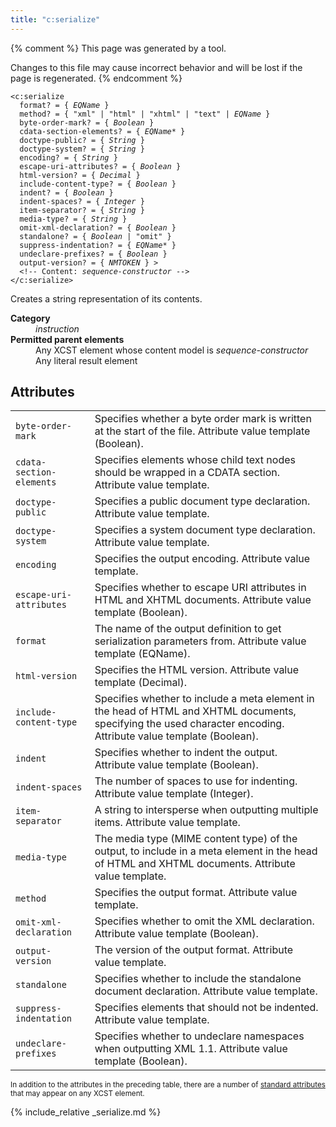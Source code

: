 ```yaml
---
title: "c:serialize"
---
```


{% comment %}
This page was generated by a tool.

Changes to this file may cause incorrect behavior and will be lost if
the page is regenerated.
{% endcomment %}

<div class="ref-element-syntax language-xml highlighter-rouge"><pre class="highlight"><code><span class="nt">&lt;c:serialize</span>
  <span>format</span>? = { <i title="An EQName. Unprefixed QNames are in the null namespace.">EQName</i> }
  <span>method</span>? = { <span><span class="s">"xml"</span> | <span class="s">"html"</span> | <span class="s">"xhtml"</span> | <span class="s">"text"</span> | <i title="An EQName. Unprefixed QNames are in the null namespace.">EQName</i></span> }
  <span>byte-order-mark</span>? = { <i title="One of the values &#34;yes&#34;, &#34;no&#34;, &#34;true&#34;, &#34;false&#34;, &#34;1&#34; or &#34;0&#34;.">Boolean</i> }
  <span>cdata-section-elements</span>? = { <span><i title="An EQName. Unprefixed QNames are in the default namespace.">EQName</i>*</span> }
  <span>doctype-public</span>? = { <i>String</i> }
  <span>doctype-system</span>? = { <i>String</i> }
  <span>encoding</span>? = { <i>String</i> }
  <span>escape-uri-attributes</span>? = { <i title="One of the values &#34;yes&#34;, &#34;no&#34;, &#34;true&#34;, &#34;false&#34;, &#34;1&#34; or &#34;0&#34;.">Boolean</i> }
  <span>html-version</span>? = { <i>Decimal</i> }
  <span>include-content-type</span>? = { <i title="One of the values &#34;yes&#34;, &#34;no&#34;, &#34;true&#34;, &#34;false&#34;, &#34;1&#34; or &#34;0&#34;.">Boolean</i> }
  <span>indent</span>? = { <i title="One of the values &#34;yes&#34;, &#34;no&#34;, &#34;true&#34;, &#34;false&#34;, &#34;1&#34; or &#34;0&#34;.">Boolean</i> }
  <span>indent-spaces</span>? = { <i>Integer</i> }
  <span>item-separator</span>? = { <i>String</i> }
  <span>media-type</span>? = { <i>String</i> }
  <span>omit-xml-declaration</span>? = { <i title="One of the values &#34;yes&#34;, &#34;no&#34;, &#34;true&#34;, &#34;false&#34;, &#34;1&#34; or &#34;0&#34;.">Boolean</i> }
  <span>standalone</span>? = { <span><i title="One of the values &#34;yes&#34;, &#34;no&#34;, &#34;true&#34;, &#34;false&#34;, &#34;1&#34; or &#34;0&#34;.">Boolean</i> | <span class="s">"omit"</span></span> }
  <span>suppress-indentation</span>? = { <span><i title="An EQName. Unprefixed QNames are in the default namespace.">EQName</i>*</span> }
  <span>undeclare-prefixes</span>? = { <i title="One of the values &#34;yes&#34;, &#34;no&#34;, &#34;true&#34;, &#34;false&#34;, &#34;1&#34; or &#34;0&#34;.">Boolean</i> }
  <span>output-version</span>? = { <i>NMTOKEN</i> } &gt;
  &lt;!-- Content: <i>sequence-constructor</i> --&gt;
<span class="nt">&lt;/c:serialize&gt;</span></code></pre></div>
<p>Creates a string representation of its contents.</p>
<dl>
   <dt><b>Category</b></dt>
   <dd><i>instruction</i></dd>
   <dt><b>Permitted parent elements</b></dt>
   <dd>Any XCST element whose content model is <i>sequence-constructor</i></dd>
   <dd>Any literal result element</dd>
</dl>
<h2>Attributes</h2>
<div class="table-responsive">
   <table class="ref-attribs">
      <tr>
         <td><code>byte-order-mark</code></td>
         <td>Specifies whether a byte order mark is written at the start of the file. Attribute
            value template (Boolean).
         </td>
      </tr>
      <tr>
         <td><code>cdata-section-elements</code></td>
         <td>Specifies elements whose child text nodes should be wrapped in a CDATA section. Attribute
            value template.
         </td>
      </tr>
      <tr>
         <td><code>doctype-public</code></td>
         <td>Specifies a public document type declaration. Attribute value template.</td>
      </tr>
      <tr>
         <td><code>doctype-system</code></td>
         <td>Specifies a system document type declaration. Attribute value template.</td>
      </tr>
      <tr>
         <td><code>encoding</code></td>
         <td>Specifies the output encoding. Attribute value template.</td>
      </tr>
      <tr>
         <td><code>escape-uri-attributes</code></td>
         <td>Specifies whether to escape URI attributes in HTML and XHTML documents. Attribute
            value template (Boolean).
         </td>
      </tr>
      <tr>
         <td><code>format</code></td>
         <td>The name of the output definition to get serialization parameters from. Attribute
            value template (EQName).
         </td>
      </tr>
      <tr>
         <td><code>html-version</code></td>
         <td>Specifies the HTML version. Attribute value template (Decimal).</td>
      </tr>
      <tr>
         <td><code>include-content-type</code></td>
         <td>Specifies whether to include a meta element in the head of HTML and XHTML documents,
            specifying the used character encoding. Attribute value template (Boolean).
         </td>
      </tr>
      <tr>
         <td><code>indent</code></td>
         <td>Specifies whether to indent the output. Attribute value template (Boolean).</td>
      </tr>
      <tr>
         <td><code>indent-spaces</code></td>
         <td>The number of spaces to use for indenting. Attribute value template (Integer).</td>
      </tr>
      <tr>
         <td><code>item-separator</code></td>
         <td>A string to intersperse when outputting multiple items. Attribute value template.</td>
      </tr>
      <tr>
         <td><code>media-type</code></td>
         <td>The media type (MIME content type) of the output, to include in a meta element in
            the head of HTML and XHTML documents. Attribute value template.
         </td>
      </tr>
      <tr>
         <td><code>method</code></td>
         <td>Specifies the output format. Attribute value template.</td>
      </tr>
      <tr>
         <td><code>omit-xml-declaration</code></td>
         <td>Specifies whether to omit the XML declaration. Attribute value template (Boolean).</td>
      </tr>
      <tr>
         <td><code>output-version</code></td>
         <td>The version of the output format. Attribute value template.</td>
      </tr>
      <tr>
         <td><code>standalone</code></td>
         <td>Specifies whether to include the standalone document declaration. Attribute value
            template.
         </td>
      </tr>
      <tr>
         <td><code>suppress-indentation</code></td>
         <td>Specifies elements that should not be indented. Attribute value template.</td>
      </tr>
      <tr>
         <td><code>undeclare-prefixes</code></td>
         <td>Specifies whether to undeclare namespaces when outputting XML 1.1. Attribute value
            template (Boolean).
         </td>
      </tr>
   </table>
</div>
<p><small>
      In addition to the attributes in the preceding table, there are a number of <a href="../c/standard-attributes.html">standard attributes</a> that may appear on any XCST element.
      </small></p>

{% include_relative _serialize.md %}
